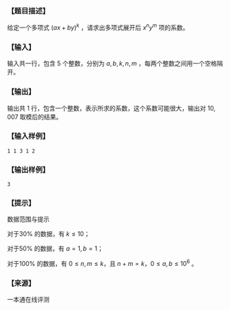 ### 【题目描述】

给定一个多项式 $(ax+by)^k$ ，请求出多项式展开后 $x^ny^m$ 项的系数。

### 【输入】

输入共一行，包含 $5$ 个整数，分别为 $a,b,k,n,m$ ，每两个整数之间用一个空格隔开。

### 【输出】

输出共 $1$ 行，包含一个整数，表示所求的系数，这个系数可能很大，输出对 $10,007$ 取模后的结果。

### 【输入样例】

```
1 1 3 1 2
```

### 【输出样例】

```
3
```

### 【提示】

数据范围与提示

对于30% 的数据，有 $k≤10$；

对于50% 的数据，有 $a = 1,b = 1$；

对于100% 的数据，有 $0≤n,m≤k$，且 $n + m = k$，$0≤a,b≤10^6$ 。


 ### 【来源】

 一本通在线评测 